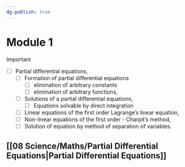 ```yaml
---
dg-publish: true
---
```


# Module 1
> [!Important]
> - [ ] Partial differential equations,
> 	- [ ] Formation of partial differential equations 
> 		- [ ]  elimination of arbitrary constants
> 		- [ ] elimination of arbitrary functions, 
> 	- [ ] Solutions of a partial differential equations, 
> 		- [ ] Equations solvable by direct integration
> 	- [ ]  Linear equations of the first order Lagrange’s linear equation,
> 	- [ ] Non-linear equations of the first order - Charpit’s method,
> 	- [ ] Solution of equation by method of separation of variables.
## [[08 Science/Maths/Partial Differential Equations|Partial Differential Equations]]